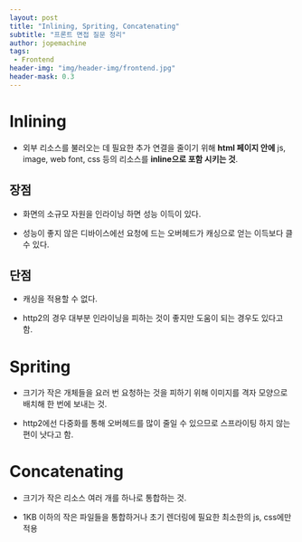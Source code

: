 ```yaml
---
layout: post
title: "Inlining, Spriting, Concatenating"
subtitle: "프론트 면접 질문 정리"
author: jopemachine
tags: 
 - Frontend
header-img: "img/header-img/frontend.jpg"
header-mask: 0.3
---
```


# Inlining

- 외부 리소스를 불러오는 데 필요한 추가 연결을 줄이기 위해 **html 페이지 안에** js, image, web font, css 등의 리소스를 **inline으로 포함 시키는 것**.

## 장점

- 화면의 소규모 자원을 인라이닝 하면 성능 이득이 있다.

- 성능이 좋지 않은 디바이스에선 요청에 드는 오버헤드가 캐싱으로 얻는 이득보다 클 수 있다.

## 단점

- 캐싱을 적용할 수 없다.

- http2의 경우 대부분 인라이닝을 피하는 것이 좋지만 도움이 되는 경우도 있다고 함.

# Spriting

- 크기가 작은 개체들을 요러 번 요청하는 것을 피하기 위해 이미지를 격자 모양으로 배치해 한 번에 보내는 것.

- http2에선 다중화를 통해 오버헤드를 많이 줄일 수 있으므로 스프라이팅 하지 않는 편이 낫다고 함.

# Concatenating

- 크기가 작은 리소스 여러 개를 하나로 통합하는 것.

- 1KB 이하의 작은 파일들을 통합하거나 초기 렌더링에 필요한 최소한의 js, css에만 적용


